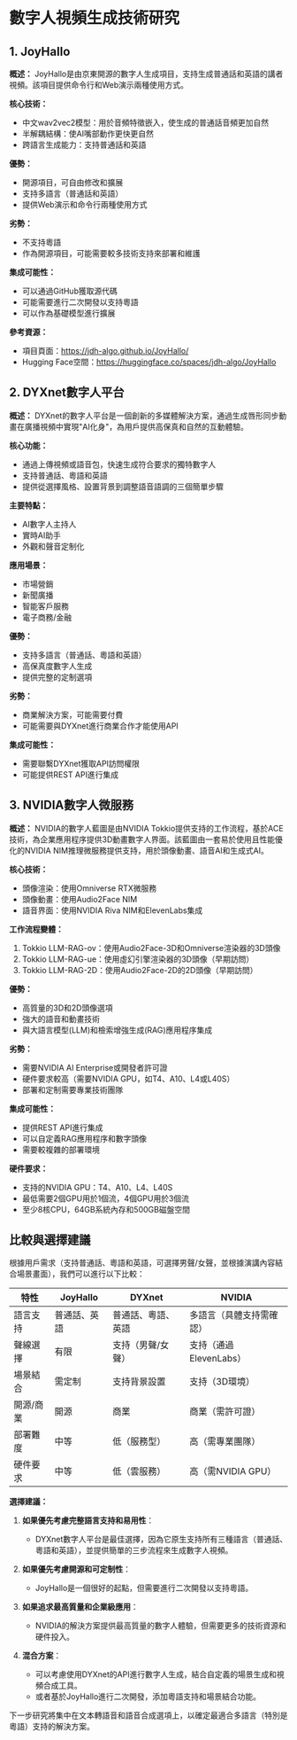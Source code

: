 # 數字人視頻生成技術研究

## 1. JoyHallo

**概述：**
JoyHallo是由京東開源的數字人生成項目，支持生成普通話和英語的講者視頻。該項目提供命令行和Web演示兩種使用方式。

**核心技術：**
- 中文wav2vec2模型：用於音頻特徵嵌入，使生成的普通話音頻更加自然
- 半解耦結構：使AI嘴部動作更快更自然
- 跨語言生成能力：支持普通話和英語

**優勢：**
- 開源項目，可自由修改和擴展
- 支持多語言（普通話和英語）
- 提供Web演示和命令行兩種使用方式

**劣勢：**
- 不支持粵語
- 作為開源項目，可能需要較多技術支持來部署和維護

**集成可能性：**
- 可以通過GitHub獲取源代碼
- 可能需要進行二次開發以支持粵語
- 可以作為基礎模型進行擴展

**參考資源：**
- 項目頁面：https://jdh-algo.github.io/JoyHallo/
- Hugging Face空間：https://huggingface.co/spaces/jdh-algo/JoyHallo

## 2. DYXnet數字人平台

**概述：**
DYXnet的數字人平台是一個創新的多媒體解決方案，通過生成唇形同步動畫在廣播視頻中實現"AI化身"，為用戶提供高保真和自然的互動體驗。

**核心功能：**
- 通過上傳視頻或語音包，快速生成符合要求的獨特數字人
- 支持普通話、粵語和英語
- 提供從選擇風格、設置背景到調整語音語調的三個簡單步驟

**主要特點：**
- AI數字人主持人
- 實時AI助手
- 外觀和聲音定制化

**應用場景：**
- 市場營銷
- 新聞廣播
- 智能客戶服務
- 電子商務/金融

**優勢：**
- 支持多語言（普通話、粵語和英語）
- 高保真度數字人生成
- 提供完整的定制選項

**劣勢：**
- 商業解決方案，可能需要付費
- 可能需要與DYXnet進行商業合作才能使用API

**集成可能性：**
- 需要聯繫DYXnet獲取API訪問權限
- 可能提供REST API進行集成

## 3. NVIDIA數字人微服務

**概述：**
NVIDIA的數字人藍圖是由NVIDIA Tokkio提供支持的工作流程，基於ACE技術，為企業應用程序提供3D動畫數字人界面。該藍圖由一套易於使用且性能優化的NVIDIA NIM推理微服務提供支持，用於頭像動畫、語音AI和生成式AI。

**核心技術：**
- 頭像渲染：使用Omniverse RTX微服務
- 頭像動畫：使用Audio2Face NIM
- 語音界面：使用NVIDIA Riva NIM和ElevenLabs集成

**工作流程變體：**
1. Tokkio LLM-RAG-ov：使用Audio2Face-3D和Omniverse渲染器的3D頭像
2. Tokkio LLM-RAG-ue：使用虛幻引擎渲染器的3D頭像（早期訪問）
3. Tokkio LLM-RAG-2D：使用Audio2Face-2D的2D頭像（早期訪問）

**優勢：**
- 高質量的3D和2D頭像選項
- 強大的語音和動畫技術
- 與大語言模型(LLM)和檢索增強生成(RAG)應用程序集成

**劣勢：**
- 需要NVIDIA AI Enterprise或開發者許可證
- 硬件要求較高（需要NVIDIA GPU，如T4、A10、L4或L40S）
- 部署和定制需要專業技術團隊

**集成可能性：**
- 提供REST API進行集成
- 可以自定義RAG應用程序和數字頭像
- 需要較複雜的部署環境

**硬件要求：**
- 支持的NVIDIA GPU：T4、A10、L4、L40S
- 最低需要2個GPU用於1個流，4個GPU用於3個流
- 至少8核CPU，64GB系統內存和500GB磁盤空間

## 比較與選擇建議

根據用戶需求（支持普通話、粵語和英語，可選擇男聲/女聲，並根據演講內容結合場景畫面），我們可以進行以下比較：

| 特性 | JoyHallo | DYXnet | NVIDIA |
|------|----------|--------|--------|
| 語言支持 | 普通話、英語 | 普通話、粵語、英語 | 多語言（具體支持需確認） |
| 聲線選擇 | 有限 | 支持（男聲/女聲） | 支持（通過ElevenLabs） |
| 場景結合 | 需定制 | 支持背景設置 | 支持（3D環境） |
| 開源/商業 | 開源 | 商業 | 商業（需許可證） |
| 部署難度 | 中等 | 低（服務型） | 高（需專業團隊） |
| 硬件要求 | 中等 | 低（雲服務） | 高（需NVIDIA GPU） |

**選擇建議：**

1. **如果優先考慮完整語言支持和易用性**：
   - DYXnet數字人平台是最佳選擇，因為它原生支持所有三種語言（普通話、粵語和英語），並提供簡單的三步流程來生成數字人視頻。

2. **如果優先考慮開源和可定制性**：
   - JoyHallo是一個很好的起點，但需要進行二次開發以支持粵語。

3. **如果追求最高質量和企業級應用**：
   - NVIDIA的解決方案提供最高質量的數字人體驗，但需要更多的技術資源和硬件投入。

4. **混合方案**：
   - 可以考慮使用DYXnet的API進行數字人生成，結合自定義的場景生成和視頻合成工具。
   - 或者基於JoyHallo進行二次開發，添加粵語支持和場景結合功能。

下一步研究將集中在文本轉語音和語音合成選項上，以確定最適合多語言（特別是粵語）支持的解決方案。
